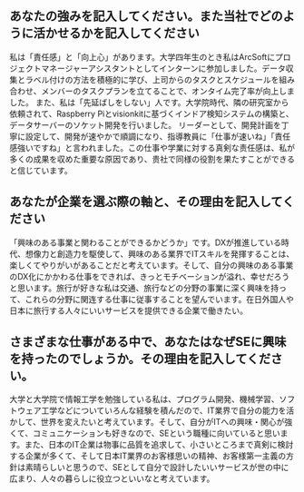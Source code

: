 ## あなたの強みを記入してください。また当社でどのように活かせるかを記入してください
私は「責任感」と「向上心」があります。大学四年生のとき私はArcSoftにプロジェクトマネージャーアシスタントとしてインターンに参加しました。データ収集とラベル付けの方法を積極的に学び、上司からのタスクとスケジュールを組み合わせ、メンバーのタスクプランを立てることで、オンタイム完了率が向上しました。 また、私は「先延ばしをしない」人です。大学院時代、隣の研究室から依頼されて、Raspberry Piとvisionkitに基づくインドア検知システムの構築と、データサーバーのソケット開発を行いました。 リーダーとして、開発計画を丁寧に設定して、開発が速やかで順調になり、指導教員に「仕事が速いね」「責任感強いですね」と言われました。この仕事や学業に対する真剣な责任感は、私が多くの成果を収めた重要な原因であり、贵社で同様の役割を果たすことができると信じています。

## あなたが企業を選ぶ際の軸と、その理由を記入してください
「興味のある事業と関わることができるかどうか」です。DXが推進している時代、想像力と創造力を駆使して、興味のある業界でITスキルを発揮することは、楽しくてやりがいがあることだと考えています。そして、自分の興味のある事業のDX化にかかわる仕事をできれば、きっとモチベーションが溢れ、幸せだろうと思います。旅行が好きな私は交通、旅行などの分野の事業に深く興味を持って、これらの分野に関连する仕事に従事することを望んでいます。在日外国人や日本に旅行する人々にいいサービスを提供できる企業で働きたい。

## さまざまな仕事がある中で、あなたはなぜSEに興味を持ったのでしょうか。その理由を記入してください。
大学と大学院で情報工学を勉強している私は、プログラム開発、機械学習、ソフトウェア工学などについていろんな経験を積んだので、IT業界で自分の能力を活かして、世界を変えたいと考えています。そして、自分がITへの興味・関心が強くて、コミュニケーションも好きなので、SEという職種に向いていると思います。また、日本のIT企業は物事に品質を追求して、小さいところまで真剣に検討する企業が多くて、そして日本IT業界のお客様思いの精神、お客様第一主義の方針は素晴らしいと思うので、SEとして自分で設計したいいサービスが世の中に広まり、人々の暮らしに役立つといいなと考えています。
